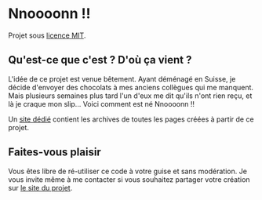 Nnoooonn !!
===========

Projet sous [licence MIT](http://opensource.org/licenses/MIT "The MIT licence").

Qu'est-ce que c'est ? D'où ça vient ?
-------------------------------------
L'idée de ce projet est venue bêtement. Ayant déménagé en Suisse, je décide d'envoyer des chocolats à mes anciens collègues qui me manquent. Mais plusieurs semaines plus tard l'un d'eux me dit qu'ils n'ont rien reçu, et là je craque mon slip... Voici comment est né Nnoooonn !!

Un [site dédié](http://www.kloh.fr/nnoooonn "Nnoooonn") contient les archives de toutes les pages créées à partir de ce projet.

Faites-vous plaisir
-------------------------------------
Vous êtes libre de ré-utiliser ce code à votre guise et sans modération.
Je vous invite même à me contacter si vous souhaitez partager votre création sur [le site du projet](http://www.kloh.fr/nnoooonn "Nnoooonn").
